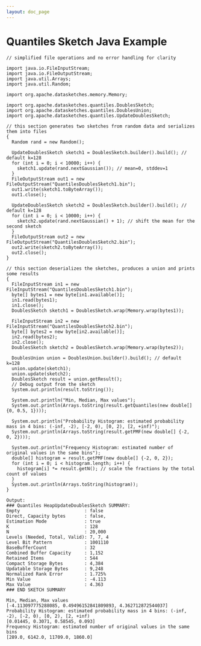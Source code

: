 ```yaml
---
layout: doc_page
---
```


# Quantiles Sketch Java Example

    // simplified file operations and no error handling for clarity

    import java.io.FileInputStream;
    import java.io.FileOutputStream;
    import java.util.Arrays;
    import java.util.Random;

    import org.apache.datasketches.memory.Memory;

    import org.apache.datasketches.quantiles.DoublesSketch;
    import org.apache.datasketches.quantiles.DoublesUnion;
    import org.apache.datasketches.quantiles.UpdateDoublesSketch;

    // this section generates two sketches from random data and serializes them into files
    {
      Random rand = new Random();

      UpdateDoublesSketch sketch1 = DoublesSketch.builder().build(); // default k=128
      for (int i = 0; i < 10000; i++) {
        sketch1.update(rand.nextGaussian()); // mean=0, stddev=1
      }
      FileOutputStream out1 = new FileOutputStream("QuantilesDoublesSketch1.bin");
      out1.write(sketch1.toByteArray());
      out1.close();
    
      UpdateDoublesSketch sketch2 = DoublesSketch.builder().build(); // default k=128
      for (int i = 0; i < 10000; i++) {
        sketch2.update(rand.nextGaussian() + 1); // shift the mean for the second sketch
      }
      FileOutputStream out2 = new FileOutputStream("QuantilesDoublesSketch2.bin");
      out2.write(sketch2.toByteArray());
      out2.close();
    }

    // this section deserializes the sketches, produces a union and prints some results
    {
      FileInputStream in1 = new FileInputStream("QuantilesDoublesSketch1.bin");
      byte[] bytes1 = new byte[in1.available()];
      in1.read(bytes1);
      in1.close();
      DoublesSketch sketch1 = DoublesSketch.wrap(Memory.wrap(bytes1));

      FileInputStream in2 = new FileInputStream("QuantilesDoublesSketch2.bin");
      byte[] bytes2 = new byte[in2.available()];
      in2.read(bytes2);
      in2.close();
      DoublesSketch sketch2 = DoublesSketch.wrap(Memory.wrap(bytes2));

      DoublesUnion union = DoublesUnion.builder().build(); // default k=128
      union.update(sketch1);
      union.update(sketch2);
      DoublesSketch result = union.getResult();
      // Debug output from the sketch
      System.out.println(result.toString());

      System.out.println("Min, Median, Max values");
      System.out.println(Arrays.toString(result.getQuantiles(new double[] {0, 0.5, 1})));

      System.out.println("Probability Histogram: estimated probability mass in 4 bins: (-inf, -2), [-2, 0), [0, 2), [2, +inf)");
      System.out.println(Arrays.toString(result.getPMF(new double[] {-2, 0, 2})));

      System.out.println("Frequency Histogram: estimated number of original values in the same bins");
      double[] histogram = result.getPMF(new double[] {-2, 0, 2});
      for (int i = 0; i < histogram.length; i++) {
        histogram[i] *= result.getN(); // scale the fractions by the total count of values
      }
      System.out.println(Arrays.toString(histogram));
    }

    Output:
    ### Quantiles HeapUpdateDoublesSketch SUMMARY: 
    Empty                        : false
    Direct, Capacity bytes       : false, 
    Estimation Mode              : true
    K                            : 128
    N                            : 20,000
    Levels (Needed, Total, Valid): 7, 7, 4
    Level Bit Pattern            : 1001110
    BaseBufferCount              : 32
    Combined Buffer Capacity     : 1,152
    Retained Items               : 544
    Compact Storage Bytes        : 4,384
    Updatable Storage Bytes      : 9,248
    Normalized Rank Error        : 1.725%
    Min Value                    : -4.113
    Max Value                    : 4.363
    ### END SKETCH SUMMARY

    Min, Median, Max values
    [-4.113097775288085, 0.49496152841809893, 4.362712872544037]
    Probability Histogram: estimated probability mass in 4 bins: (-inf, -2), [-2, 0), [0, 2), [2, +inf)
    [0.01445, 0.3071, 0.58545, 0.093]
    Frequency Histogram: estimated number of original values in the same bins
    [289.0, 6142.0, 11709.0, 1860.0]

